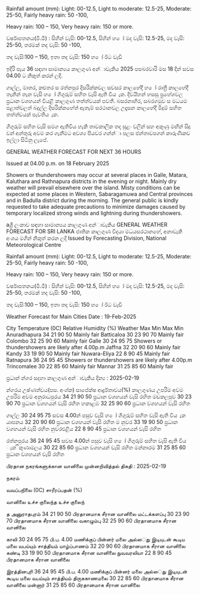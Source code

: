 Rainfall amount (mm): Light: 00-12.5, Light to moderate: 12.5-25, Moderate: 25-50, Fairly heavy rain: 50 -100,

Heavy rain: 100 – 150, Very heavy rain: 150 or more.

වර්ෂාපතනය(මි.මී) : සිහින් වැසි: 00-12.5, සිහින් හ ෝ මද වැසි: 12.5-25, මද වැසි: 25-50, තරමක් තද වැසි: 50 -100,

තද වැසි:100 – 150, ඉතා තද වැසි: 150 හ ෝ ඊට වැඩි

ඉදිරි පැය 36 සඳහා සාමාන්‍යය කාලගුණ අන්‍ාවැකිය 2025 පපබරවාරි මස 18 දින්‍ සවස 04.00 ට නිකුත් කරන්‍ ලදි.

ගාල්ල, මාතර, කළුතර ස රත්නපුර දිසරික්කවල සවසර කාලහේදී හ ෝ රාත්‍රී කාලහේදී තැනින් තැන වැසි හ ෝ ගිගුරුම් සහිත වැසි ඇති විය ැක. දිවයිහන් හසසු ප්‍රහේශවල ප්‍රධාන වශහයන් වියළි කාලගුණ තත්ත්වයක් පවතී. බසරනාහිර, සබරගමුව ස මධයම පළාත්වලත් බදුල්ල දිසරික්කහේත් ඇතැම් සරථානවල උදෑසන කාලහේදී මීදුම් සහිත තත්ත්වයක් පැවතිය ැක.

ගිගුරුම් සහිත වැසි සමග ඇතිවිය හැකි තාවකාලික තද සුළං වලින් සහ අකුණු මඟින් සිදු වන්‍ අන්‍තුරු අවම කර ගැනීමට අවශ්‍ය පියවර ගන්න්‍ා පලස ජන්‍තාවපගන් කාරුණිකව ඉල්ලා සිටිනු ලැපේ.

GENERAL WEATHER FORECAST FOR NEXT 36 HOURS

Issued at 04.00 p.m. on 18 February 2025

Showers or thundershowers may occur at several places in Galle, Matara, Kaluthara and Rathnapura districts in the evening or night. Mainly dry weather will prevail elsewhere over the island. Misty conditions can be expected at some places in Western, Sabaragamuwa and Central provinces and in Badulla district during the morning. The general public is kindly requested to take adequate precautions to minimize damages caused by temporary localized strong winds and lightning during thundershowers.

aශ්‍රී ලංකාව සඳහා සාමාන්‍යය කාලගුණ අන්‍ාවැකිය GENERAL WEATHER FORECAST FOR SRI LANKA ජාතික කාලගුණ විදයා මධයසරථානහේ, අනාවැකි අංශය මගින් නිකුත් කරන ලදි Issued by Forecasting Division, National Meteorological Centre

Rainfall amount (mm): Light: 00-12.5, Light to moderate: 12.5-25, Moderate: 25-50, Fairly heavy rain: 50 -100,

Heavy rain: 100 – 150, Very heavy rain: 150 or more.

වර්ෂාපතනය(මි.මී) : සිහින් වැසි: 00-12.5, සිහින් හ ෝ මද වැසි: 12.5-25, මද වැසි: 25-50, තරමක් තද වැසි: 50 -100,

තද වැසි:100 – 150, ඉතා තද වැසි: 150 හ ෝ ඊට වැඩි

Weather Forecast for Main Cities Date : 19-Feb-2025

City Temperature (0C) Relative Humidity (%) Weather Max Min Max Min Anuradhapura 34 21 90 50 Mainly fair Batticaloa 30 23 90 70 Mainly fair Colombo 32 25 90 60 Mainly fair Galle 30 24 95 75 Showers or thundershowers are likely after 4.00p.m Jaffna 32 20 90 60 Mainly fair Kandy 33 19 90 50 Mainly fair Nuwara-Eliya 22 8 90 45 Mainly fair Ratnapura 36 24 95 45 Showers or thundershowers are likely after 4.00p.m Trincomalee 30 22 85 60 Mainly fair Mannar 31 25 85 60 Mainly fair

ප්‍රධාන්‍ න්‍ගර සදහා කාලගුණ අන්‍ාවැකිය දින්‍ය : 2025-02-19

න්‍ගරය උෂ්ණත්වය(පස. අංශ්‍ක) සාපේක්ෂ ආර්ද්‍රතාවය(%) කාලගුණය උපරිම අවම උපරිම අවම අනුරාධපුරය 34 21 90 50 ප්‍රධාන වශහයන් වැසි රහිත මඩකලපුව 30 23 90 70 ප්‍රධාන වශහයන් වැසි රහිත හකාළඹ 32 25 90 60 ප්‍රධාන වශහයන් වැසි රහිත

ගාල්ල 30 24 95 75 සවස 4.00න් පසුව වැසි හ ෝ ගිගුරුම් සහිත වැසි ඇති විය ැක යාපනය 32 20 90 60 ප්‍රධාන වශහයන් වැසි රහිත ම නුවර 33 19 90 50 ප්‍රධාන වශහයන් වැසි රහිත නුවරඑළිය 22 8 90 45 ප්‍රධාන වශහයන් වැසි රහිත

රත්නපුරය 36 24 95 45 සවස 4.00න් පසුව වැසි හ ෝ ගිගුරුම් සහිත වැසි ඇති විය ැක ිකුණාමලය 30 22 85 60 ප්‍රධාන වශහයන් වැසි රහිත මන්නාරම 31 25 85 60 ප්‍රධාන වශහයන් වැසි රහිත

பிரதான நகரங்களுக்கான வானிலை முன்னறிவித்தல் திகதி : 2025-02-19

நகரம்

வவப்பநிலை (0C) சாரீரப்பதன் (%)

வானிலை உச்ச குலைந்த உச்ச குலைந்

த அனுராதபுரம் 34 21 90 50 பிரதானமாக சீரான வானிலை மட்டக்களப்பு 30 23 90 70 பிரதானமாக சீரான வானிலை வகாழும்பு 32 25 90 60 பிரதானமாக சீரான வானிலை

காலி 30 24 95 75 பி.ப. 4.00 மணிக்குப் பின்னர் மலை அல்ைது இடியுடன் கூடிய மலை வபய்யும் சாத்தியம் யாழ்ப்பாணம் 32 20 90 60 பிரதானமாக சீரான வானிலை கண்டி 33 19 90 50 பிரதானமாக சீரான வானிலை நுவவரலியா 22 8 90 45 பிரதானமாக சீரான வானிலை

இரத்தினபுரி 36 24 95 45 பி.ப. 4.00 மணிக்குப் பின்னர் மலை அல்ைது இடியுடன் கூடிய மலை வபய்யும் சாத்தியம் திருககாணமலை 30 22 85 60 பிரதானமாக சீரான வானிலை மன்னார் 31 25 85 60 பிரதானமாக சீரான வானிலை